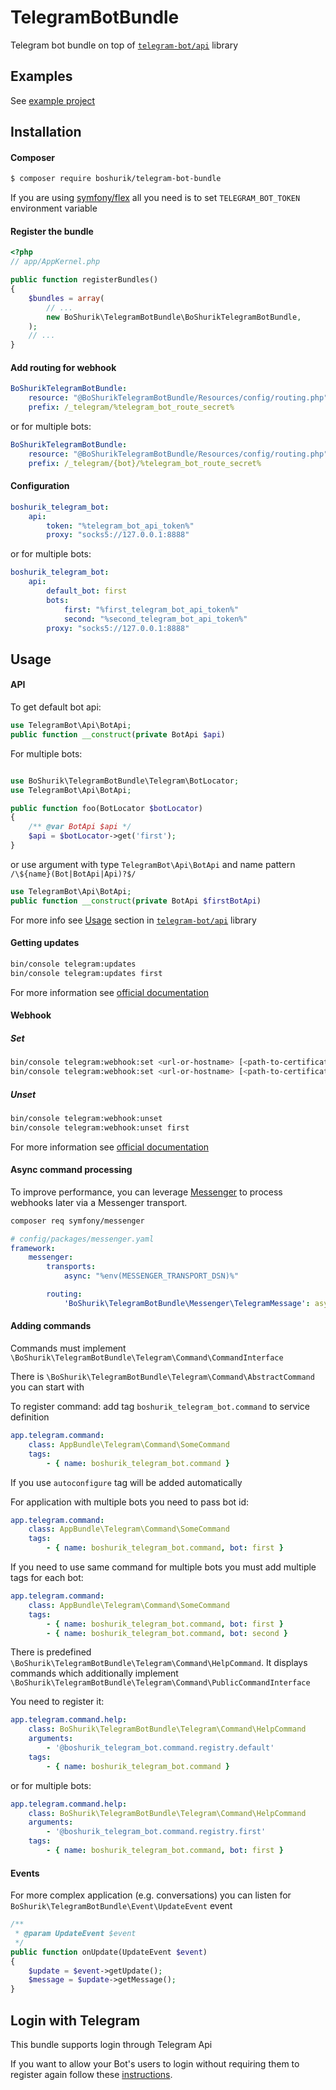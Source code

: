 # TelegramBotBundle

Telegram bot bundle on top of [`telegram-bot/api`][1] library

## Examples

See [example project][5]

## Installation

#### Composer

``` bash
$ composer require boshurik/telegram-bot-bundle
```

If you are using [symfony/flex][6] all you need is to set `TELEGRAM_BOT_TOKEN` environment variable

#### Register the bundle

``` php
<?php
// app/AppKernel.php

public function registerBundles()
{
    $bundles = array(
        // ...
        new BoShurik\TelegramBotBundle\BoShurikTelegramBotBundle,
    );
    // ...
}
```

#### Add routing for webhook

``` yaml
BoShurikTelegramBotBundle:
    resource: "@BoShurikTelegramBotBundle/Resources/config/routing.php"
    prefix: /_telegram/%telegram_bot_route_secret%
```

or for multiple bots:
``` yaml
BoShurikTelegramBotBundle:
    resource: "@BoShurikTelegramBotBundle/Resources/config/routing.php"
    prefix: /_telegram/{bot}/%telegram_bot_route_secret%
```

#### Configuration

``` yaml
boshurik_telegram_bot:
    api:
        token: "%telegram_bot_api_token%"
        proxy: "socks5://127.0.0.1:8888"
```

or for multiple bots:
``` yaml
boshurik_telegram_bot:
    api:
        default_bot: first
        bots:
            first: "%first_telegram_bot_api_token%"
            second: "%second_telegram_bot_api_token%"
        proxy: "socks5://127.0.0.1:8888"
```

## Usage

#### API

To get default bot api:
```php
use TelegramBot\Api\BotApi;
public function __construct(private BotApi $api)
```

For multiple bots:

```php

use BoShurik\TelegramBotBundle\Telegram\BotLocator;
use TelegramBot\Api\BotApi;

public function foo(BotLocator $botLocator)
{
    /** @var BotApi $api */
    $api = $botLocator->get('first');
}
```
or use argument with type `TelegramBot\Api\BotApi` and name pattern `/\${name}(Bot|BotApi|Api)?$/`
```php
use TelegramBot\Api\BotApi;
public function __construct(private BotApi $firstBotApi)
```

For more info see [Usage][2] section in [`telegram-bot/api`][1] library

#### Getting updates

``` bash
bin/console telegram:updates
bin/console telegram:updates first
```

For more information see [official documentation][3]

#### Webhook

##### Set

``` bash
bin/console telegram:webhook:set <url-or-hostname> [<path-to-certificate>]
bin/console telegram:webhook:set <url-or-hostname> [<path-to-certificate>] --bot first
```

##### Unset

``` bash
bin/console telegram:webhook:unset
bin/console telegram:webhook:unset first
```

For more information see [official documentation][4]

#### Async command processing

To improve performance, you can leverage [Messenger][7] to process webhooks later via a Messenger transport.

```bash
composer req symfony/messenger
```

```yaml
# config/packages/messenger.yaml
framework:
    messenger:
        transports:
            async: "%env(MESSENGER_TRANSPORT_DSN)%"

        routing:
            'BoShurik\TelegramBotBundle\Messenger\TelegramMessage': async
```

#### Adding commands

Commands must implement `\BoShurik\TelegramBotBundle\Telegram\Command\CommandInterface`

There is `\BoShurik\TelegramBotBundle\Telegram\Command\AbstractCommand` you can start with

To register command: add tag `boshurik_telegram_bot.command` to service definition
``` yaml
app.telegram.command:
    class: AppBundle\Telegram\Command\SomeCommand
    tags:
        - { name: boshurik_telegram_bot.command }
```

If you use `autoconfigure` tag will be added automatically

For application with multiple bots you need to pass bot id:
``` yaml
app.telegram.command:
    class: AppBundle\Telegram\Command\SomeCommand
    tags:
        - { name: boshurik_telegram_bot.command, bot: first }
```
If you need to use same command for multiple bots you must add multiple tags for each bot:
``` yaml
app.telegram.command:
    class: AppBundle\Telegram\Command\SomeCommand
    tags:
        - { name: boshurik_telegram_bot.command, bot: first }
        - { name: boshurik_telegram_bot.command, bot: second }
```

There is predefined `\BoShurik\TelegramBotBundle\Telegram\Command\HelpCommand`.
It displays commands which additionally implement `\BoShurik\TelegramBotBundle\Telegram\Command\PublicCommandInterface`

You need to register it:
``` yaml
app.telegram.command.help:
    class: BoShurik\TelegramBotBundle\Telegram\Command\HelpCommand
    arguments:
        - '@boshurik_telegram_bot.command.registry.default'
    tags:
        - { name: boshurik_telegram_bot.command }
```
or for multiple bots:
``` yaml
app.telegram.command.help:
    class: BoShurik\TelegramBotBundle\Telegram\Command\HelpCommand
    arguments:
        - '@boshurik_telegram_bot.command.registry.first'
    tags:
        - { name: boshurik_telegram_bot.command, bot: first }
```

#### Events

For more complex application (e.g. conversations) you can listen for `BoShurik\TelegramBotBundle\Event\UpdateEvent` event
``` php
/**
 * @param UpdateEvent $event
 */
public function onUpdate(UpdateEvent $event)
{
    $update = $event->getUpdate();
    $message = $update->getMessage();
}
```

## Login with Telegram

This bundle supports login through Telegram Api

If you want to allow your Bot's users to login without requiring them to register again
follow these [instructions](LOGIN_WITH_TELEGRAM.md).

[1]: https://github.com/TelegramBot/Api
[2]: https://github.com/TelegramBot/Api#usage
[3]: https://core.telegram.org/bots/api#getupdates
[4]: https://core.telegram.org/bots/api#setwebhook
[5]: https://github.com/BoShurik/telegram-bot-example
[6]: https://flex.symfony.com
[7]: https://symfony.com/doc/current/messenger.html
